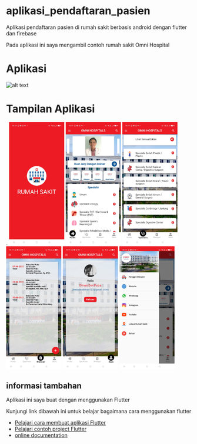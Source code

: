 # aplikasi_pendaftaran_pasien

Aplikasi pendaftaran pasien di rumah sakit berbasis android dengan flutter dan firebase

Pada aplikasi ini saya mengambil contoh rumah sakit Omni Hospital

# Aplikasi
<img src="document/review/app.gif" alt="alt text" width="200"/>

# Tampilan Aplikasi

.
<img src="document/review/splash.jpg" alt="alt text" width="150"/>
<img src="document/review/home.jpg" alt="alt text" width="150"/>
<img src="document/review/spesialis.jpg" alt="alt text" width="150"/>
<img src="document/review/riwayat.jpg" alt="alt text" width="150"/>
<img src="document/review/profil.jpg" alt="alt text" width="150"/>
<img src="document/review/drawer.jpg" alt="alt text" width="150"/>

## informasi tambahan

Aplikasi ini saya buat dengan menggunakan Flutter

Kunjungi link dibawah ini untuk belajar bagaimana cara menggunakan flutter

- [Pelajari cara membuat aplikasi Flutter](https://flutter.dev/docs/get-started/codelab)
- [Pelajari contoh project Flutter](https://flutter.dev/docs/cookbook)
- [online documentation](https://flutter.dev/docs)
